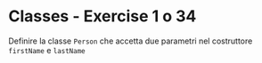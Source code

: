 # Classes - Exercise 1 o 34

Definire la classe `Person` che accetta due parametri nel costruttore `firstName` e `lastName`
